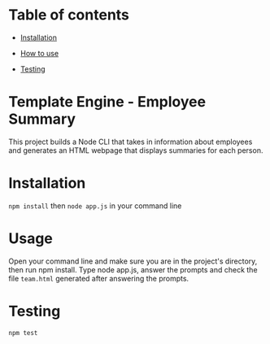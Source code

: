 # Table of contents
 * [Installation](#Installation) 

 * [How to use](#Usage) 

 * [Testing](#Testing) 
# Template Engine - Employee Summary 
 This project builds a Node CLI that takes in information about employees and generates an HTML webpage that displays summaries for each person. 
# Installation 
 `npm install` then `node app.js` in your command line  
# Usage 
 Open your command line and make sure you are in the project's directory, then run npm install. Type node app.js, answer the prompts and check the file `team.html` generated after answering the prompts. 
# Testing 
 `npm test` 
